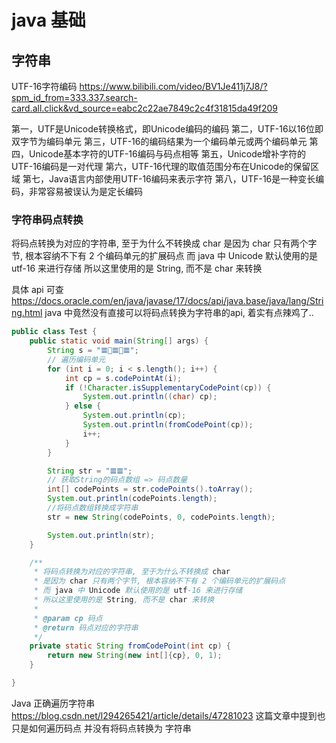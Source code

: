# java 基础
## 字符串
UTF-16字符编码
https://www.bilibili.com/video/BV1Je411j7J8/?spm_id_from=333.337.search-card.all.click&vd_source=eabc2c22ae7849c2c4f31815da49f209

第一，UTF是Unicode转换格式，即Unicode编码的编码
第二，UTF-16以16位即双字节为编码单元
第三，UTF-16的编码结果为一个编码单元或两个编码单元
第四，Unicode基本字符的UTF-16编码与码点相等
第五，Unicode增补字符的UTF-16编码是一对代理
第六，UTF-16代理的取值范围分布在Unicode的保留区域
第七，Java语言内部使用UTF-16编码来表示字符
第八，UTF-16是一种变长编码，非常容易被误认为是定长编码

### 字符串码点转换

将码点转换为对应的字符串, 至于为什么不转换成 char
是因为 char 只有两个字节, 根本容纳不下有 2 个编码单元的扩展码点
而 java 中 Unicode 默认使用的是 utf-16 来进行存储
所以这里使用的是 String, 而不是 char 来转换

具体 api 可查 https://docs.oracle.com/en/java/javase/17/docs/api/java.base/java/lang/String.html
java 中竟然没有直接可以将码点转换为字符串的api, 着实有点辣鸡了..
```java
public class Test {
    public static void main(String[] args) {
        String s = "𝌆🍷𝌆🍷𝌆";
        // 遍历编码单元
        for (int i = 0; i < s.length(); i++) {
            int cp = s.codePointAt(i);
            if (!Character.isSupplementaryCodePoint(cp)) {
                System.out.println((char) cp);
            } else {
                System.out.println(cp);
                System.out.println(fromCodePoint(cp));
                i++;
            }
        }

        String str = "𝌆𝌆";
        // 获取String的码点数组 => 码点数量
        int[] codePoints = str.codePoints().toArray();
        System.out.println(codePoints.length);
        //将码点数组转换成字符串
        str = new String(codePoints, 0, codePoints.length);

        System.out.println(str);
    }

    /**
     * 将码点转换为对应的字符串, 至于为什么不转换成 char
     * 是因为 char 只有两个字节, 根本容纳不下有 2 个编码单元的扩展码点
     * 而 java 中 Unicode 默认使用的是 utf-16 来进行存储
     * 所以这里使用的是 String, 而不是 char 来转换
     *
     * @param cp 码点
     * @return 码点对应的字符串
     */
    private static String fromCodePoint(int cp) {
        return new String(new int[]{cp}, 0, 1);
    }

}


```

Java 正确遍历字符串 https://blog.csdn.net/l294265421/article/details/47281023
这篇文章中提到也只是如何遍历码点
并没有将码点转换为 字符串
